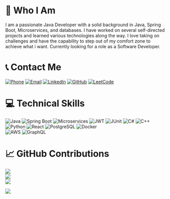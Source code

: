 # 👤 Who I Am

I am a passionate Java Developer with a solid background in Java, Spring Boot, Microservices, and databases. I have worked on several self-directed projects and learned various technologies along the way. I love taking on challenges and have the capability to step out of my comfort zone to achieve what i want. Currently looking for a role as a Software Developer.

# 📞 Contact Me

[![Phone](https://img.shields.io/badge/Phone-%23000000.svg?logo=phone&logoColor=white)](tel:+917980717584) 
[![Email](https://img.shields.io/badge/Email-%23D14836.svg?logo=gmail&logoColor=white)](mailto:ripanbaidya7980@gmail.com) 
[![LinkedIn](https://img.shields.io/badge/LinkedIn-%230077B5.svg?logo=linkedin&logoColor=white)](https://www.linkedin.com/in/ripan-baidya-9230412a6) 
[![GitHub](https://img.shields.io/badge/GitHub-%23121011.svg?logo=github&logoColor=white)](https://github.com/xplorewithripan) 
[![LeetCode](https://img.shields.io/badge/LeetCode-%23FFA116.svg?logo=leetcode&logoColor=white)](https://leetcode.com/xplorewithripan/)

# 💻 Technical Skills

![Java](https://img.shields.io/badge/java-%23ED8B00.svg?style=for-the-badge&logo=java&logoColor=green)
![Spring Boot](https://img.shields.io/badge/spring-%236DB33F.svg?style=for-the-badge&logo=spring&logoColor=white) 
![Microservices](https://img.shields.io/badge/microservices-%234ea94b.svg?style=for-the-badge&logo=microservices&logoColor=white)
![JWT](https://img.shields.io/badge/JWT-black?style=for-the-badge&logo=json-web-tokens)
![JUnit](https://img.shields.io/badge/JUnit-25A162.svg?style=for-the-badge&logo=junit&logoColor=white)
![C#](https://img.shields.io/badge/c%23-%2300599C.svg?style=for-the-badge&logo=csharp&logoColor=white) 
![C++](https://img.shields.io/badge/c%2B%2B-%2300599C.svg?style=for-the-badge&logo=c%2B%2B&logoColor=white)
![Python](https://img.shields.io/badge/python-3670A0?style=for-the-badge&logo=python&logoColor=ffdd54) 
![React](https://img.shields.io/badge/react-%2361DAFB.svg?style=for-the-badge&logo=react&logoColor=black)
![PostgreSQL](https://img.shields.io/badge/postgresql-%23316192.svg?style=for-the-badge&logo=postgresql&logoColor=white)
![Docker](https://img.shields.io/badge/docker-%230db7ed.svg?style=for-the-badge&logo=docker&logoColor=white)  
![AWS](https://img.shields.io/badge/AWS-232F3E.svg?style=for-the-badge&logo=amazonaws&logoColor=white)
![GraphQL](https://img.shields.io/badge/graphql-%E10098.svg?style=for-the-badge&logo=graphql&logoColor=white)

# 📈 GitHub Contributions
![](https://github-readme-stats.vercel.app/api?username=ripanbaidya08&theme=radical&hide_border=false&include_all_commits=true&count_private=true)<br/>
![](https://github-readme-streak-stats.herokuapp.com/?user=ripanbaidya08&theme=radical&hide_border=false)<br/>
![](https://github-readme-stats.vercel.app/api/top-langs/?username=ripanbaidya08&theme=radical&hide_border=false&include_all_commits=true&count_private=true&layout=compact)


[![](https://visitcount.itsvg.in/api?id=ripanbaidya08&icon=0&color=0)](https://visitcount.itsvg.in)
